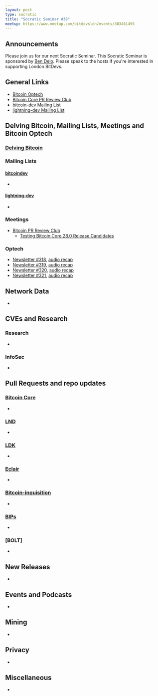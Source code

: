 ```yaml
---
layout: post
type: socratic
title: "Socratic Seminar #38"
meetup: https://www.meetup.com/bitdevsldn/events/303461495
---
```


## Announcements

Please join us for our next Socratic Seminar. This Socratic Seminar is sponsored by [Ben Delo](https://twitter.com/bendelo).
Please speak to the hosts if you're interested in supporting London BitDevs.

## General Links

* [Bitcoin Optech](https://bitcoinops.org)
* [Bitcoin Core PR Review Club](https://bitcoincore.reviews)
* [bitcoin-dev Mailing List](https://lists.linuxfoundation.org/pipermail/bitcoin-dev)
* [lightning-dev Mailing List](https://lists.linuxfoundation.org/pipermail/lightning-dev)

## Delving Bitcoin, Mailing Lists, Meetings and Bitcoin Optech
### [Delving Bitcoin](https://delvingbitcoin.org/)

### Mailing Lists
#### [bitcoindev](https://groups.google.com/g/bitcoindev)
-

#### [lightning-dev](https://lists.linuxfoundation.org/pipermail/lightning-dev)
-

### Meetings
- [Bitcoin PR Review Club](https://bitcoincore.reviews)
  - [Testing Bitcoin Core 28.0 Release Candidates](https://bitcoincore.reviews/v28-rc-testing)

### Optech
- [Newsletter #318](https://bitcoinops.org/en/newsletters/2024/08/30/), [audio recap](https://bitcoinops.org/en/podcast/2024/09/03/)
- [Newsletter #319](https://bitcoinops.org/en/newsletters/2024/09/06/), [audio recap](https://bitcoinops.org/en/podcast/2024/09/10/)
- [Newsletter #320](https://bitcoinops.org/en/newsletters/2024/09/13/), [audio recap](https://bitcoinops.org/en/podcast/2024/09/17/)
- [Newsletter #321](https://bitcoinops.org/en/newsletters/2024/09/20/), [audio recap](https://bitcoinops.org/en/podcast/2024/09/24/)

## Network Data
-

## CVEs and Research
### Research
-

### InfoSec
-

## Pull Requests and repo updates
### [Bitcoin Core](https://github.com/bitcoin/bitcoin)
<!--- Link to query merged PRs since YYYY-MM-DD sorted by descending activity: https://github.com/bitcoin/bitcoin/pulls?page=1&q=is%3Apr+is%3Aclosed+merged%3A%3EYYYY-MM-DD+sort%3Acomments-desc -->
-


### [LND](https://github.com/lightningnetwork/lnd)
-

### [LDK](https://github.com/lightningdevkit/rust-lightning)
-

### [Eclair](https://github.com/ACINQ/eclair)
-

### [Bitcoin-inquisition](https://github.com/bitcoin-inquisition/bitcoin)
-

### [BIPs](https://github.com/bitcoin/bips)
-

### [BOLT]
-

## New Releases
-

## Events and Podcasts
-

## Mining
-

## Privacy
-

## Miscellaneous
-
